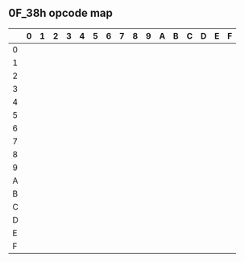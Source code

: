 ## 0F_38h opcode map
|  |  0 |  1|  2|    3|      4|  5|   6|   7|  8|  9|    A|      B|    C|  D|   E|  F |
|--|----|---|---|-----|-------|---|----|----|---|---|-----|-------|-----|---|----|----|
| 0|    |   |   |     |       |   |    |    |   |   |     |       |     |   |    |    |
| 1|    |   |   |     |       |   |    |    |   |   |     |       |     |   |    |    |
| 2|    |   |   |     |       |   |    |    |   |   |     |       |     |   |    |    |
| 3|    |   |   |     |       |   |    |    |   |   |     |       |     |   |    |    |
| 4|    |   |   |     |       |   |    |    |   |   |     |       |     |   |    |    |
| 5|    |   |   |     |       |   |    |    |   |   |     |       |     |   |    |    |
| 6|    |   |   |     |       |   |    |    |   |   |     |       |     |   |    |    |
| 7|    |   |   |     |       |   |    |    |   |   |     |       |     |   |    |    |
| 8|    |   |   |     |       |   |    |    |   |   |     |       |     |   |    |    |
| 9|    |   |   |     |       |   |    |    |   |   |     |       |     |   |    |    |
| A|    |   |   |     |       |   |    |    |   |   |     |       |     |   |    |    |
| B|    |   |   |     |       |   |    |    |   |   |     |       |     |   |    |    |
| C|    |   |   |     |       |   |    |    |   |   |     |       |     |   |    |    |
| D|    |   |   |     |       |   |    |    |   |   |     |       |     |   |    |    |
| E|    |   |   |     |       |   |    |    |   |   |     |       |     |   |    |    |
| F|    |   |   |     |       |   |    |    |   |   |     |       |     |   |    |    |
